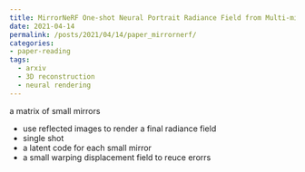 ```yaml
---
title: MirrorNeRF One-shot Neural Portrait Radiance Field from Multi-mirror Catadioptric Imaging
date: 2021-04-14
permalink: /posts/2021/04/14/paper_mirrornerf/
categories:
- paper-reading
tags:
  - arxiv
  - 3D reconstruction
  - neural rendering
---
```


a matrix of small mirrors
- use reflected images to render a final radiance field
- single shot 
- a latent code for each small mirror
- a small warping displacement field to reuce erorrs